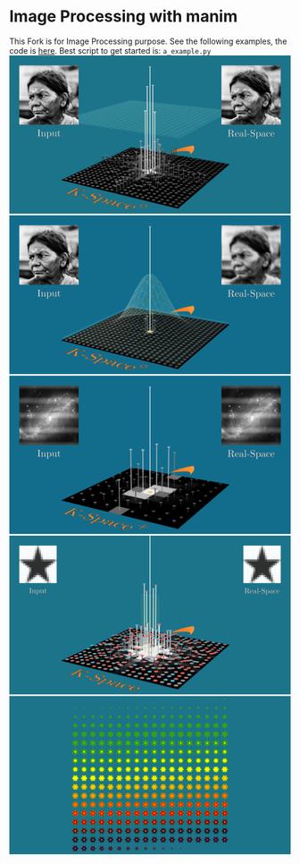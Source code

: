 # Image Processing with manim
This Fork is for Image Processing purpose.
See the following examples, the code is [here](hendrik_active/Image_Processing/FourierIdea).
Best script to get started is:
`a_example.py`
![](Example1.png)
![](Example2.png)
![](Example3.png)
![](Example4.png)
![](Example5.png)

